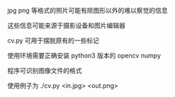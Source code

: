 jpg png 等格式的照片可能有除图形以外的难以察觉的信息

这些信息可能来源于摄影设备和图片编辑器

cv.py 可用于摆脱原有的一些标记

使用环境需要正确安装 python3 版本的 opencv numpy

程序可识别图像文件的格式

使用例子为 ./cv.py <in.jpg> <out.png>
